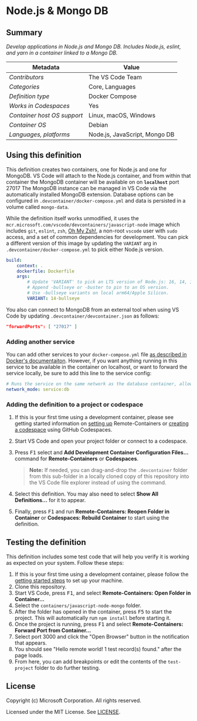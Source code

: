 # Node.js & Mongo DB

## Summary

_Develop applications in Node.js and Mongo DB. Includes Node.js, eslint, and
yarn in a container linked to a Mongo DB._

| Metadata                    | Value                         |
| --------------------------- | ----------------------------- |
| _Contributors_              | The VS Code Team              |
| _Categories_                | Core, Languages               |
| _Definition type_           | Docker Compose                |
| _Works in Codespaces_       | Yes                           |
| _Container host OS support_ | Linux, macOS, Windows         |
| _Container OS_              | Debian                        |
| _Languages, platforms_      | Node.js, JavaScript, Mongo DB |

## Using this definition

This definition creates two containers, one for Node.js and one for MongoDB. VS
Code will attach to the Node.js container, and from within that container the
MongoDB container will be available on on **`localhost`** port 27017 The MongoDB
instance can be managed in VS Code via the automatically installed MongoDB
extension. Database options can be configured in
`.devcontainer/docker-compose.yml` and data is persisted in a volume called
`mongo-data`.

While the definition itself works unmodified, it uses the
`mcr.microsoft.com/vscode/devcontainers/javascript-node` image which includes
`git`, `eslint`, `zsh`, [Oh My Zsh!](https://ohmyz.sh/), a non-root `vscode`
user with `sudo` access, and a set of common dependencies for development. You
can pick a different version of this image by updating the `VARIANT` arg in
`.devcontainer/docker-compose.yml` to pick either Node.js version.

```yaml
build:
    context: .
    dockerfile: Dockerfile
    args:
        # Update 'VARIANT' to pick an LTS version of Node.js: 16, 14, 12.
        # Append -bullseye or -buster to pin to an OS version.
        # Use -bullseye variants on local arm64/Apple Silicon.
        VARIANT: 14-bullseye
```

You also can connect to MongoDB from an external tool when using VS Code by
updating `.devcontainer/devcontainer.json` as follows:

```json
"forwardPorts": [ "27017" ]
```

### Adding another service

You can add other services to your `docker-compose.yml` file
[as described in Docker's documentaiton](https://docs.docker.com/compose/compose-file/#service-configuration-reference).
However, if you want anything running in this service to be available in the
container on localhost, or want to forward the service locally, be sure to add
this line to the service config:

```yaml
# Runs the service on the same network as the database container, allows "forwardPorts" in devcontainer.json function.
network_mode: service:db
```

### Adding the definition to a project or codespace

1. If this is your first time using a development container, please see getting
   started information on
   [setting up](https://aka.ms/vscode-remote/containers/getting-started)
   Remote-Containers or
   [creating a codespace](https://aka.ms/ghcs-open-codespace) using GitHub
   Codespaces.

2. Start VS Code and open your project folder or connect to a codespace.

3. Press <kbd>F1</kbd> select and **Add Development Container Configuration
   Files...** command for **Remote-Containers** or **Codespaces**.

    > **Note:** If needed, you can drag-and-drop the `.devcontainer` folder from
    > this sub-folder in a locally cloned copy of this repository into the VS
    > Code file explorer instead of using the command.

4. Select this definition. You may also need to select **Show All
   Definitions...** for it to appear.

5. Finally, press <kbd>F1</kbd> and run **Remote-Containers: Reopen Folder in
   Container** or **Codespaces: Rebuild Container** to start using the
   definition.

## Testing the definition

This definition includes some test code that will help you verify it is working
as expected on your system. Follow these steps:

1. If this is your first time using a development container, please follow the
   [getting started steps](https://aka.ms/vscode-remote/containers/getting-started)
   to set up your machine.
2. Clone this repository.
3. Start VS Code, press <kbd>F1</kbd>, and select **Remote-Containers: Open
   Folder in Container...**
4. Select the `containers/javascript-node-mongo` folder.
5. After the folder has opened in the container, press <kbd>F5</kbd> to start
   the project. This will automatically run `npm install` before starting it.
6. Once the project is running, press <kbd>F1</kbd> and select
   **Remote-Containers: Forward Port from Container...**
7. Select port 3000 and click the "Open Browser" button in the notification that
   appears.
8. You should see "Hello remote world! 1 test record(s) found." after the page
   loads.
9. From here, you can add breakpoints or edit the contents of the `test-project`
   folder to do further testing.

## License

Copyright (c) Microsoft Corporation. All rights reserved.

Licensed under the MIT License. See
[LICENSE](https://github.com/microsoft/vscode-dev-containers/blob/main/LICENSE).
